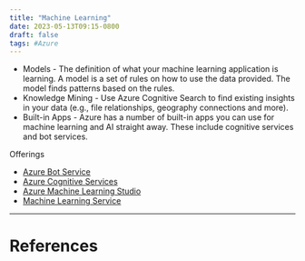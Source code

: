 ```yaml
---
title: "Machine Learning"
date: 2023-05-13T09:15-0800
draft: false
tags: #Azure
---
```


- Models - The definition of what your machine learning application is learning. A model is a set of rules on how to use the data provided. The model finds patterns based on the rules.
- Knowledge Mining - Use Azure Cognitive Search to find existing insights in your data (e.g., file relationships, geography connections and more).
- Built-in Apps - Azure has a number of built-in apps you can use for machine learning and AI straight away. These include cognitive services and bot services.

Offerings
- [Azure Bot Service](../azure-bot-service/)
- [Azure Cognitive Services](../azure-cognitive-services/)
- [Azure Machine Learning Studio](../azure-machine-learning-studio/)
- [Machine Learning Service](../machine-learning-service/)
---
# References

